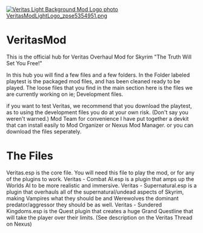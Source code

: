<align-center><a href="http://s44.photobucket.com/user/SnippyChris/media/Veritas%20Mod%20Project/VeritasModLightLogo_zpse5354951.png.html" target="_blank"><img src="http://i44.photobucket.com/albums/f37/SnippyChris/Veritas%20Mod%20Project/VeritasModLightLogo_zpse5354951.png" border="0" alt="Veritas Light Background Mod Logo photo VeritasModLightLogo_zpse5354951.png"/></a></center>

VeritasMod
==========

This is the official hub for Veritas Overhaul Mod for Skyrim "The Truth Will Set You Free!"

In this hub you will find a few files and a few folders. In the Folder labeled playtest is the packaged mod files, and has been cleaned ready to be played. 
The loose files that you find in the main section here is the files we are currently working on ie; Development files.

if you want to test Veritas, we recommend that you download the playtest, as to using the development files you do at your own risk. (Don't say you weren't warned.)
Mod Team for convenience I have put together a devkit that can install easily to Mod Organizer or Nexus Mod Manager. or you can download the files seperately.

The Files
===========
Veritas.esp is the core file. You will need this file to play the mod, or for any of the plugins to work.
Veritas - Combat AI.esp is a plugin that amps up the Worlds AI to be more realistic and immersive.
Veritas - Supernatural.esp is a plugin that overhauls all of the supernatural/undead aspects of Skyrim, making Vampires what they should be and Werewolves the dominant predator/aggressor they should be as well.
Veritas - Sundered Kingdoms.esp is the Quest plugin that creates a huge Grand Questline that will take the player over their limits. (See description on the Veritas Thread on Nexus)
